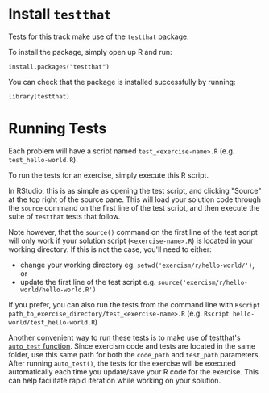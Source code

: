 # Install `testthat`

Tests for this track make use of the `testthat` package.

To install the package, simply open up R and run:

`install.packages("testthat")`

You can check that the package is installed successfully by running:

`library(testthat)`

# Running Tests

Each problem will have a script named `test_<exercise-name>.R` (e.g. `test_hello-world.R`). 

To run the tests for an exercise, simply execute this R script.

In RStudio, this is as simple as opening the test script, and clicking "Source" at the top right of the source pane. This will load your solution code through the `source` command on the first line of the test script, and then execute the suite of `testthat` tests that follow.

Note however, that the `source()` command on the first line of the test script will only work if your solution script (`<exercise-name>.R`) is located in your working directory. If this is not the case, you'll need to either: 
- change your working directory eg. `setwd('exercism/r/hello-world/')`, or 
- update the first line of the test script e.g. `source('exercism/r/hello-world/hello-world.R')`

If you prefer, you can also run the tests from the command line with `Rscript path_to_exercise_directory/test_<exercise-name>.R` (e.g. `Rscript hello-world/test_hello-world.R`)

Another convenient way to run these tests is to make use of [testthat's `auto_test` function](https://www.rdocumentation.org/packages/testthat/topics/auto_test). Since exercism code and tests are located in the same folder, use this same path for both the `code_path` and `test_path` parameters. After running `auto_test()`, the tests for the exercise will be executed automatically each time you update/save your R code for the exercise. This can help facilitate rapid iteration while working on your solution.

